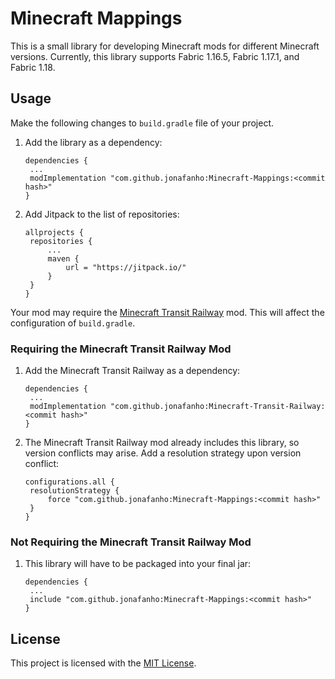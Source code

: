 # Minecraft Mappings

This is a small library for developing Minecraft mods for different Minecraft versions. Currently, this library supports Fabric 1.16.5, Fabric 1.17.1, and Fabric 1.18.

## Usage

Make the following changes to `build.gradle` file of your project.

1. Add the library as a dependency:

   ```
   dependencies {
   	...
   	modImplementation "com.github.jonafanho:Minecraft-Mappings:<commit hash>"
   }
   ```

1. Add Jitpack to the list of repositories:

   ```
   allprojects {
   	repositories {
   		...
   		maven {
   			url = "https://jitpack.io/"
   		}
   	}
   }
   ```

Your mod may require the [Minecraft Transit Railway](https://github.com/jonafanho/Minecraft-Transit-Railway) mod. This will affect the configuration of `build.gradle`.

### Requiring the Minecraft Transit Railway Mod

1. Add the Minecraft Transit Railway as a dependency:

   ```
   dependencies {
   	...
   	modImplementation "com.github.jonafanho:Minecraft-Transit-Railway:<commit hash>"
   }
   ```

1. The Minecraft Transit Railway mod already includes this library, so version conflicts may arise. Add a resolution strategy upon version conflict:

   ```
   configurations.all {
   	resolutionStrategy {
   		force "com.github.jonafanho:Minecraft-Mappings:<commit hash>"
   	}
   }
   ```

### Not Requiring the Minecraft Transit Railway Mod

1. This library will have to be packaged into your final jar:

   ```
   dependencies {
   	...
   	include "com.github.jonafanho:Minecraft-Mappings:<commit hash>"
   }
   ```

## License

This project is licensed with the [MIT License](https://opensource.org/licenses/MIT).
